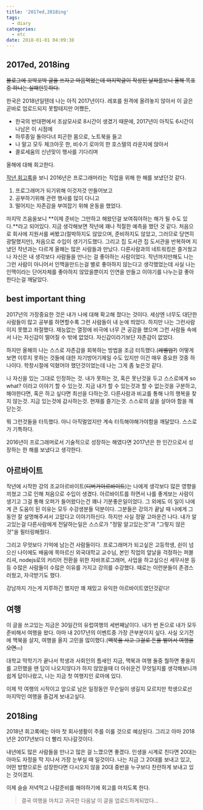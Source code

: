 ```yaml
---
title: '2017ed,2018ing'
tags:
  - diary
categories:
  - etc
date: 2018-01-01 04:09:38
---
```


## 2017ed, 2018ing

~~블로그에 꼬박꼬박 글을 쓰자고 마음먹었는데 마지막글이 작성된 날짜를보니 올해 목표중 하나는 실패인듯하다.~~

한국은 2018년일텐데 나는 아직 2017년이다. 레포를 원격에 올려놓지 않아서 이 글은 곧바로 업로드되지 못할테지만 어쨌든,

- 한국의 반대편에서 조삼모사로 8시간이 생겼기 때문에, 2017년이 아직도 6시간이나남은 이 시점에
- 하루종일 돌아다녀 피곤한 몸으로, 노트북을 들고
- 나 말고 모두 체크아웃 한, 비수기 로마의 한 호스텔의 라운지에 앉아서 
- 콜로세움의 신년맞이 행사를 기다리며 

올해에 대해 회고한다.

[작년 회고록](https://ho1234c.github.io/2017/01/01/2017-01-01-remember-2016/)을 보니 2016년은 프로그래머라는 직업을 위해 한 해를 보냈던것 같다.

1. 프로그래머가 되기위해 이것저것 만들어보고
2. 공부하기위해 관련 행사를 많이 다니고
3. 떨어지는 자존감을 부여잡기 위해 운동을 했었다.

마지막 즈음을보니 **이제 준비는 그만하고 해왔던걸 보여줘야하는 해가 될 수도 있다.**라고 되어있다. 지금 생각해보면 작년에 꽤나 적절한 예측을 했던 것 같다. 처음으로 회사에 지원서를 써봤고(절박하지도 않았으며, 준비하지도 않았고, 그러므로 당연히 광탈했지만), 처음으로 수입이 생기기도했다. 그리고 집 도서관 집 도서관을 반복하며 지냈던 작년과는 다르게 올해는 많은 사람들과 만났다. 다른사람과의 네트워킹은 즐거웠고 나 자신은 내 생각보다 사람들을 만나는 걸 좋아하는 사람이었다. 작년까지만해도 나는 그런 사람이 아니어서 인맥을만드는걸 별로 좋아하지 않는다고 생각했었는데 사실 나는 인맥이라는 단어자체를 좋아하지 않았을뿐이지 인연을 만들고 이야기를 나누는걸 좋아한다는걸 깨달았다.

## best important thing

2017년의 가장중요한 것은 내가 나에 대해 확고해 졌다는 것이다. 세상엔 너무도 대단한 사람들이 많고 공부를 하면할수록 그런 사람들이 내 눈에 띄었다. 하지만 나는 그런사람이지 못했고 좌절했다. 재능없는 열정에 비극에 너무 큰 공감을 했으며 그런 사람들 속에서 나는 자신감이 떨어질 수 밖에 없었다. 자신감이라기보단 자존감이 없었다.

하지만 올해의 나는 스스로 자존감을 회복하는 방법을 조금 터득했다.(~~레벨업?~~) 어떻게 보면 이루지 못하는 것들에 대한 자기방어기제일 수도 있지만 이건 매우 중요한 것중 하나이다. 학창시절에 익혔어야 했던것이었는데 나는 그게 좀 늦은것 같다.

나 자신을 있는 그대로 인정하는 것. 내가 못하는 것, 혹은 못난것을 두고 스스로에게 so what? 이라고 이야기 할 수 있는것. 지금 내가 할 수 있는것과 할 수 없는것을 구분하고, 해야한다면, 혹은 하고 싶다면 최선을 다하는것. 다른사람과 비교를 통해 나의 행복을 찾지 않는것. 지금 있는것에 감사하는것. 현재를 즐기는것. 스스로의 삶을 살아야 함을 깨닫는것.

뭐 그런것들을 터득했다. 아니 아직멀었지만 계속 터득해야해가야함을 깨달았다. 스스로가 기특하다. 

2016년이 프로그래머로서 기술적으로 성장하는 해였다면 2017년은 한 인간으로서 성장하는 한 해를 보냈다고 생각한다.


## 아르바이트

작년에 시작한 강의 조교아르바이트(~~디버거아르바이트~~)는 나에게 생각보다 많은 영향을 끼쳤고 그로 인해 처음으로 수입이 생겼다. 아르바이트를 하면서 나를 좋게보는 사람이 생기고 그걸 통해 오퍼가 들어왔다는건 꽤나 기분좋은일이었다. 그 외에도 이 일이 나에게 큰 도움이 된 이유는 모두 수강생분들 덕분이다. 그분들은 강의가 끝날 때 나에게 그동안 잘 설명해주셔서 고맙다고 이야기하신다. 하지만 사실 정말 고마운건 나다. 내가 알고있는걸 다른사람에게 전달하는일은 스스로가 "정말 알고있는것"과 "그렇지 않은것"을 필터링해줬다. 

그리고 무엇보다 기억에 남는건 사람들이다. 프로그래머가 되고싶은 고등학생, 쉰이 넘으신 나이에도 배움에 목마르신 외국대학교 교수님, 본인 직업의 앞날을 걱정하는 퍼블리셔, nodejs로의 커리어 전환을 위한 자바프로그래머, 사업을 하고싶으신 세무사분 등등 수많은 사람들이 수많은 이유를 가지고 강의를 수강했다. 때로는 이런분들이 존경스러웠고, 자극받기도 했다.

강남까지 가는게 지루하긴 했지만 꽤 재밌고 유익한 아르바이트였던것같다!

## 여행

이 글을 쓰고있는 지금은 30일간의 유럽여행의 세번째날이다. 내가 번 돈으로 내가 모두 준비해서 여행을 왔다. 아마 내 2017년의 이벤트중 가장 큰부분이지 싶다. 사실 오기전에 맥북을 살지, 여행을 올지 고민을 많이했다.(~~맥북을 사고 그걸로 돈을 벌어서 여행을 오면...~~)

대학교 막학기가 끝나서 학생과 사회인의 틈새인 지금, 맥북과 여행 둘중 뭘하면 좋을지를 고민했을 땐 답이 나오지않다가 하지 않았을때 더 아쉬운건 무엇일지를 생각해보니까 쉽게 답이나왔고, 나는 지금 첫 여행지인 로마에 있다.

이제 막 여행의 시작이고 앞으로 남은 일정동안 무슨일이 생길지 모르지만 학생으로선 마지막인 여행을 즐겁게 보내고싶다.

## 2018ing

2018년 회고록에는 아마 첫 회사생활이 주를 이룰 것으로 예상된다. 그리고 아마 2018년은 2017년보다 더 빨리 지나갈것이다.

내년에도 많은 사람들을 만나고 많은 걸 느꼈으면 좋겠다. 인생을 시계로 친다면 20대는 아마도 자정을 막 지나서 가장 눈부실 때 일것이다. 나는 지금 그 20대를 보내고 있고, 어떤 방향으로든 성장한다면 다시오지 않을 20대 중반을 누구보다 찬란하게 보내고 있는 것이겠지.

이제 슬슬 저녁먹고 나갈준비를 해야하기에 회고를 마치도록 한다.

> 결국 여행을 마치고 귀국한 다음날 이 글을 업로드하게되었다...

